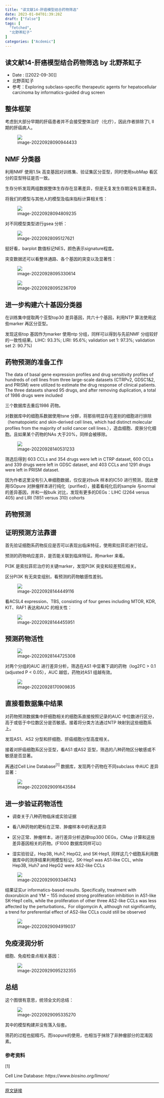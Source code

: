 ```yaml
---
title: "读文献14-肝癌模型结合药物筛选"
date: 2023-01-04T01:39:28Z
draft: ["false"]
tags: [
  "fetched",
  "北野茶缸子"
]
categories: ["Acdemic"]
---
```

读文献14-肝癌模型结合药物筛选 by 北野茶缸子
------
<div><section data-tool="mdnice编辑器" data-website="https://www.mdnice.com"><ul data-tool="mdnice编辑器"><li><section>Date : [[2022-09-30]]</section></li><li><section>北野茶缸子</section></li><li><section>参考：Exploring subclass-specific therapeutic agents for hepatocellular carcinoma by informatics-guided drug screen</section></li></ul><h1 data-tool="mdnice编辑器"><span></span><span>整体框架</span><span></span></h1><p data-tool="mdnice编辑器">考虑到大部分早期的肝癌患者并不会接受整体治疗（化疗），因此作者排除了I, II 期的肝癌病人。</p><figure data-tool="mdnice编辑器"><img data-type="png" data-src="https://mmbiz.qpic.cn/mmbiz_png/GIr2xTia5GJ4bT7mCzpl2vIMk75xflKALicfeLZpRqAEwiczhFPSGRDicxkiaxEdDibATtYvjXu0yXXgLTvgGADKakicA/640?wx_fmt=png" src="https://mmbiz.qpic.cn/mmbiz_png/GIr2xTia5GJ4bT7mCzpl2vIMk75xflKALicfeLZpRqAEwiczhFPSGRDicxkiaxEdDibATtYvjXu0yXXgLTvgGADKakicA/640?wx_fmt=png"><figcaption>image-20220928090944433</figcaption></figure><h1 data-tool="mdnice编辑器"><span></span><span>NMF 分类器</span><span></span></h1><p data-tool="mdnice编辑器">利用NMF 使用1.5k 高变基因对训练集、验证集区分亚型，同时使用subMap 看区分的亚型特征是否一致。</p><p data-tool="mdnice编辑器">生存分析发现两组数据整体生存存在显著差异，但是无复发生存期没有显著差异。</p><p data-tool="mdnice编辑器">将我们的模型与其他人的模型及临床指标计算相关性：</p><figure data-tool="mdnice编辑器"><img data-type="png" data-src="https://mmbiz.qpic.cn/mmbiz_png/GIr2xTia5GJ4bT7mCzpl2vIMk75xflKAL0g5ic7tM0UdduefhiaicGbm05FkxKY0ibJ2eOsayWrf0RHXrGvusVWz2BQ/640?wx_fmt=png" src="https://mmbiz.qpic.cn/mmbiz_png/GIr2xTia5GJ4bT7mCzpl2vIMk75xflKAL0g5ic7tM0UdduefhiaicGbm05FkxKY0ibJ2eOsayWrf0RHXrGvusVWz2BQ/640?wx_fmt=png"><figcaption>image-20220928094809235</figcaption></figure><p data-tool="mdnice编辑器">对不同模型类型进行gsea 分析：</p><figure data-tool="mdnice编辑器"><img data-type="png" data-src="https://mmbiz.qpic.cn/mmbiz_png/GIr2xTia5GJ4bT7mCzpl2vIMk75xflKALScU2iaz3BbmRwOP5quj8nxmHiciabh1OLsChiacia2SkTEBjuDrIpXbXjAA/640?wx_fmt=png" src="https://mmbiz.qpic.cn/mmbiz_png/GIr2xTia5GJ4bT7mCzpl2vIMk75xflKALScU2iaz3BbmRwOP5quj8nxmHiciabh1OLsChiacia2SkTEBjuDrIpXbXjAA/640?wx_fmt=png"><figcaption>image-20220928095127621</figcaption></figure><p data-tool="mdnice编辑器">挺好看，barplot 数值标记NES，颜色表示signature程度。</p><p data-tool="mdnice编辑器">突变数据还可以看整体通路、各个基因的突变以及显著性：</p><figure data-tool="mdnice编辑器"><img data-type="png" data-src="https://mmbiz.qpic.cn/mmbiz_png/GIr2xTia5GJ4bT7mCzpl2vIMk75xflKALlOgWkeKgvjbteU5eb0iaWial7yFRfnpYnzmbHvRJQfjT8V1c1yoXf1DA/640?wx_fmt=png" src="https://mmbiz.qpic.cn/mmbiz_png/GIr2xTia5GJ4bT7mCzpl2vIMk75xflKALlOgWkeKgvjbteU5eb0iaWial7yFRfnpYnzmbHvRJQfjT8V1c1yoXf1DA/640?wx_fmt=png"><figcaption>image-20220928095330614</figcaption></figure><figure data-tool="mdnice编辑器"><img data-type="png" data-src="https://mmbiz.qpic.cn/mmbiz_png/GIr2xTia5GJ4bT7mCzpl2vIMk75xflKALPYEczVzV2amFpcoccdbzoCXtCtkWyDG4IACzEK0Yd3ZQB2IH0yHtjg/640?wx_fmt=png" src="https://mmbiz.qpic.cn/mmbiz_png/GIr2xTia5GJ4bT7mCzpl2vIMk75xflKALPYEczVzV2amFpcoccdbzoCXtCtkWyDG4IACzEK0Yd3ZQB2IH0yHtjg/640?wx_fmt=png"><figcaption>image-20220928095236709</figcaption></figure><h1 data-tool="mdnice编辑器"><span></span><span>进一步构建六十基因分类器</span><span></span></h1><p data-tool="mdnice编辑器">在训练集中提取两个亚型top30 差异基因，共六十个基因，利用NTP 算法使用这些marker 再区分亚型。</p><p data-tool="mdnice编辑器">发现这些top 基因作为marker 使用ntp 分组，同样可以得到与先前NMF 分组较好的一致性结果。LIHC: 93.3%; LIRI: 95.6%; validation set 1: 97.3%; validation set 2: 90.7%)</p><h1 data-tool="mdnice编辑器"><span></span><span>药物预测的准备工作</span><span></span></h1><p data-tool="mdnice编辑器">The data of basal gene expression profiles and drug sensitivity profiles of hundreds of cell lines from three large-scale datasets (CTRPv2, GDSC1&amp;2, and PRISM) were utilized to estimate the drug response of clinical patients. The three datasets shared 95 drugs, and after removing duplication, a total of 1986 drugs were included</p><p data-tool="mdnice编辑器">三个数据库去重后1986 药物。</p><p data-tool="mdnice编辑器">对数据库中的细胞系数据使用tsne 分群，将那些明显存在差别的细胞进行排除（hematopoietic and skin-derived cell lines, which had distinct molecular profiles from the majority of solid cancer cell lines.），造血细胞、皮肤分化细胞。且如果某个药物的NAs 大于20%，同样会被移除。</p><figure data-tool="mdnice编辑器"><img data-type="png" data-src="https://mmbiz.qpic.cn/mmbiz_png/GIr2xTia5GJ4bT7mCzpl2vIMk75xflKALribmDG02OSsMMAVQP9dHPxQ6Yicfa12f9LwXGauSk28tia9iarcMRo6hPw/640?wx_fmt=png" src="https://mmbiz.qpic.cn/mmbiz_png/GIr2xTia5GJ4bT7mCzpl2vIMk75xflKALribmDG02OSsMMAVQP9dHPxQ6Yicfa12f9LwXGauSk28tia9iarcMRo6hPw/640?wx_fmt=png"><figcaption>image-20220928140531233</figcaption></figure><p data-tool="mdnice编辑器">筛选后得到 603 CCLs and 354 drugs were left in CTRP dataset, 600 CCLs and 339 drugs were left in GDSC dataset, and 403 CCLs and 1291 drugs were left in PRISM dataset.</p><p data-tool="mdnice编辑器">因为作者这里没有引入单细胞数据，仅仅是对bulk 样本的IC50 进行预测，因此使用ISOpure 对肿瘤样本进行纯化（purified），接着看纯化后的sample 与normal 的差异基因，并和一般bulk 对比，发现有更多的DEGs：LIHC (2264 versus 405) and LIRI (1851 versus 310) cohorts</p><h1 data-tool="mdnice编辑器"><span></span><span>药物预测</span><span></span></h1><h2 data-tool="mdnice编辑器"><span></span><span>证明预测方法靠谱</span><span></span></h2><p data-tool="mdnice编辑器">首先验证细胞系药物反应是否可以表现出临床特征，使用索拉菲尼进行验证。</p><p data-tool="mdnice编辑器">预测的药物响应差异，是否能关联到临床特征。用marker 来看。</p><p data-tool="mdnice编辑器">PI3K 是索拉菲尼治疗的关键marker，发现PI3K 突变和较差预后相关。</p><p data-tool="mdnice编辑器">区分PI3K 有无突变组别，看预测的药物敏感性差别。</p><figure data-tool="mdnice编辑器"><img data-type="png" data-src="https://mmbiz.qpic.cn/mmbiz_png/GIr2xTia5GJ4bT7mCzpl2vIMk75xflKALqPAV5BjNLpKytMCe2nf6q4x9dZAA3ZqWJ9uZu47k3xvC2EVqkjpdwA/640?wx_fmt=png" src="https://mmbiz.qpic.cn/mmbiz_png/GIr2xTia5GJ4bT7mCzpl2vIMk75xflKALqPAV5BjNLpKytMCe2nf6q4x9dZAA3ZqWJ9uZu47k3xvC2EVqkjpdwA/640?wx_fmt=png"><figcaption>image-20220928144449116</figcaption></figure><p data-tool="mdnice编辑器">看ACSL4 expression、TBS, consisting of four genes including MTOR, KDR, KIT、RAF1 表达和AUC 的相关性：</p><figure data-tool="mdnice编辑器"><img data-type="png" data-src="https://mmbiz.qpic.cn/mmbiz_png/GIr2xTia5GJ4bT7mCzpl2vIMk75xflKALYmtvRibIKA8S90RJjibLvh3YKdB8mhiaiaLAHVvibBE9SxJvNkibFqHoGTIQ/640?wx_fmt=png" src="https://mmbiz.qpic.cn/mmbiz_png/GIr2xTia5GJ4bT7mCzpl2vIMk75xflKALYmtvRibIKA8S90RJjibLvh3YKdB8mhiaiaLAHVvibBE9SxJvNkibFqHoGTIQ/640?wx_fmt=png"><figcaption>image-20220928144455951</figcaption></figure><h2 data-tool="mdnice编辑器"><span></span><span>预测药物活性</span><span></span></h2><figure data-tool="mdnice编辑器"><img data-type="png" data-src="https://mmbiz.qpic.cn/mmbiz_png/GIr2xTia5GJ4bT7mCzpl2vIMk75xflKALjS37uoG5pqGKktKMKibTN7iauBdNKHoiaAaRnicXAeymIBSNm8QG4tUbCQ/640?wx_fmt=png" src="https://mmbiz.qpic.cn/mmbiz_png/GIr2xTia5GJ4bT7mCzpl2vIMk75xflKALjS37uoG5pqGKktKMKibTN7iauBdNKHoiaAaRnicXAeymIBSNm8QG4tUbCQ/640?wx_fmt=png"><figcaption>image-20220928144725308</figcaption></figure><p data-tool="mdnice编辑器">对两个分组的AUC 进行差异分析，筛选在AS1 中显著下调的药物（log2FC &gt; 0.1 (adjusted P &lt; 0.05），AUC 越低，药物对AS1 组越有效。</p><figure data-tool="mdnice编辑器"><img data-type="png" data-src="https://mmbiz.qpic.cn/mmbiz_png/GIr2xTia5GJ4bT7mCzpl2vIMk75xflKAL1LMic7VqNrA6YUneGAlVGofvc8vp1uPLDQyEcQ9pGkfLibIGElfIr7Hw/640?wx_fmt=png" src="https://mmbiz.qpic.cn/mmbiz_png/GIr2xTia5GJ4bT7mCzpl2vIMk75xflKAL1LMic7VqNrA6YUneGAlVGofvc8vp1uPLDQyEcQ9pGkfLibIGElfIr7Hw/640?wx_fmt=png"><figcaption>image-20220928170909835</figcaption></figure><h2 data-tool="mdnice编辑器"><span></span><span>直接看数据集中结果</span><span></span></h2><p data-tool="mdnice编辑器">对药物预测数据集中肝细胞相关的细胞系直接按照记录的AUC 中位数进行区分，高于或低于中位数区分是否敏感。接着将分类方法通过NTP 映射到这些细胞系上。</p><p data-tool="mdnice编辑器">发现AS1、AS2 分型和肝细胞、肝癌细胞分型高度相关。</p><p data-tool="mdnice编辑器">接着对肝癌细胞系区分亚型，看AS1 或AS2 亚型，筛选的八种药物区分敏感或不敏感是否显著。</p><p data-tool="mdnice编辑器">再通过<span>Cell Line Database</span><sup>[1]</sup> 数据库，发现两个药物在不同subclass 中AUC 差异显著：</p><figure data-tool="mdnice编辑器"><img data-type="png" data-src="https://mmbiz.qpic.cn/mmbiz_png/GIr2xTia5GJ4bT7mCzpl2vIMk75xflKALb2W3OBUCkQQw8JsHQ1HEpPVyLiatOjov6zwBxRQ9bBX6wArfSmTwwgw/640?wx_fmt=png" src="https://mmbiz.qpic.cn/mmbiz_png/GIr2xTia5GJ4bT7mCzpl2vIMk75xflKALb2W3OBUCkQQw8JsHQ1HEpPVyLiatOjov6zwBxRQ9bBX6wArfSmTwwgw/640?wx_fmt=png"><figcaption>image-20220929091643584</figcaption></figure><h2 data-tool="mdnice编辑器"><span></span><span>进一步验证药物活性</span><span></span></h2><ul data-tool="mdnice编辑器"><li><section><p>调查关于八种药物临床或实验证据</p></section></li><li><section><p>看八种药物的靶标在正常、肿瘤样本中的表达差异</p></section></li><li><section><p>区分正常、肿瘤样本，进行差异分析选择top300 DEGs，CMap 计算和这些差异基因相关的药物。(F1000 数据库同样可以)</p></section></li><li><section><p>湿实验验证，Hep3B, Huh7, HepG2, and SK-Hep1, 同样这几个细胞系利用数据库中的测序结果利用模型标记，SK-Hep1 was AS1-like CCL, while Hep3B, Huh7 and HepG2 were AS2-like CCLs</p></section></li></ul><figure data-tool="mdnice编辑器"><img data-type="png" data-src="https://mmbiz.qpic.cn/mmbiz_png/GIr2xTia5GJ4bT7mCzpl2vIMk75xflKAL5usg6y5iacMOuGKA1Rlmz2rzsSP2cIBVkl8SY3fOOGTKmeI3GLffvBQ/640?wx_fmt=png" src="https://mmbiz.qpic.cn/mmbiz_png/GIr2xTia5GJ4bT7mCzpl2vIMk75xflKAL5usg6y5iacMOuGKA1Rlmz2rzsSP2cIBVkl8SY3fOOGTKmeI3GLffvBQ/640?wx_fmt=png"><figcaption>image-20220929093346743</figcaption></figure><p data-tool="mdnice编辑器">结果证实ur informatics-based results. Specifically, treatment with doxorubicin and YM − 155 induced strong proliferation inhibition in AS1-like SK-Hep1 cells, while the proliferation of other three AS2-like CCLs was less affected by the perturbations，For oligomycin A, although not significantly, a trend for preferential effect of AS2-like CCLs could still be observed</p><figure data-tool="mdnice编辑器"><img data-type="png" data-src="https://mmbiz.qpic.cn/mmbiz_png/GIr2xTia5GJ4bT7mCzpl2vIMk75xflKALkfXIIvSuO6bmtoYicQxicwFc1Gk2zWMBDZ8jhEHZDcczQEQxB7xqPibNg/640?wx_fmt=png" src="https://mmbiz.qpic.cn/mmbiz_png/GIr2xTia5GJ4bT7mCzpl2vIMk75xflKALkfXIIvSuO6bmtoYicQxicwFc1Gk2zWMBDZ8jhEHZDcczQEQxB7xqPibNg/640?wx_fmt=png"><figcaption>image-20220929094919037</figcaption></figure><h1 data-tool="mdnice编辑器"><span></span><span>免疫浸润分析</span><span></span></h1><p data-tool="mdnice编辑器">细胞、免疫检查点相关基因：</p><figure data-tool="mdnice编辑器"><img data-type="png" data-src="https://mmbiz.qpic.cn/mmbiz_png/GIr2xTia5GJ4bT7mCzpl2vIMk75xflKALJhqibF94Xcc0KkN1NWaCXiaeicSrq6iaFG7I2tMoLecVb0ZQLZhnpJkfdQ/640?wx_fmt=png" src="https://mmbiz.qpic.cn/mmbiz_png/GIr2xTia5GJ4bT7mCzpl2vIMk75xflKALJhqibF94Xcc0KkN1NWaCXiaeicSrq6iaFG7I2tMoLecVb0ZQLZhnpJkfdQ/640?wx_fmt=png"><figcaption>image-20220929095232355</figcaption></figure><h1 data-tool="mdnice编辑器"><span></span><span>总结</span><span></span></h1><p data-tool="mdnice编辑器">这个图很有意思，统领全文的总结：</p><figure data-tool="mdnice编辑器"><img data-type="png" data-src="https://mmbiz.qpic.cn/mmbiz_png/GIr2xTia5GJ4bT7mCzpl2vIMk75xflKALsMQdZcicgbsHJVqmY1k1XVRUVMPn1DBIKNHWRpXNxZ2pQe4XeAAISRg/640?wx_fmt=png" src="https://mmbiz.qpic.cn/mmbiz_png/GIr2xTia5GJ4bT7mCzpl2vIMk75xflKALsMQdZcicgbsHJVqmY1k1XVRUVMPn1DBIKNHWRpXNxZ2pQe4XeAAISRg/640?wx_fmt=png"><figcaption>image-20220929095335270</figcaption></figure><p data-tool="mdnice编辑器">其中的模型构建并没有落入俗套。</p><p data-tool="mdnice编辑器">筛药的过程也挺精巧。而isopure的使用，也相当于抹除了非肿瘤部分的混淆因素。</p><h3 data-tool="mdnice编辑器"><span>参考资料</span></h3><section data-tool="mdnice编辑器"><span><span>[1] </span><p>Cell Line Database: <em>https://www.biosino.org/limore/</em></p></span></section></section><p><mp-style-type data-value="3"></mp-style-type></p></div>  
<hr>
<a href="https://mp.weixin.qq.com/s/puv7hWGyNJYW1pUnQ7WwMA",target="_blank" rel="noopener noreferrer">原文链接</a>
